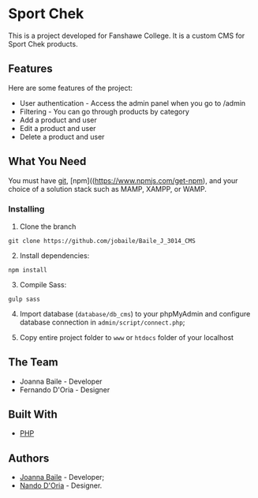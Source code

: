 # Sport Chek
This is a project developed for Fanshawe College. It is a custom CMS for Sport Chek products.

## Features
Here are some features of the project:

* User authentication - Access the admin panel when you go to /admin
* Filtering - You can go through products by category
* Add a product and user
* Edit a product and user
* Delete a product and user

## What You Need

You must have [git](https://git-scm.com/downloads), [npm]((https://www.npmjs.com/get-npm), and your choice of a solution stack such as MAMP, XAMPP, or WAMP.

### Installing

1. Clone the branch
```
git clone https://github.com/jobaile/Baile_J_3014_CMS
```

2. Install dependencies:
```
npm install
```

3. Compile Sass:
```
gulp sass
```

4. Import database (`database/db_cms`) to your phpMyAdmin and configure database connection in `admin/script/connect.php`;

5. Copy entire project folder to `www` or `htdocs` folder of your localhost

## The Team
* Joanna Baile - Developer
* Fernando D'Oria - Designer

## Built With
* [PHP](https://www.php.net/)

## Authors

* [Joanna Baile](http://joannabaile.com) - Developer;
* [Nando D'Oria](http://nandodoria.ca) - Designer.
